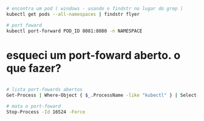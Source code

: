 ```bash

# encontra um pod ( windows - usando o findstr no lugar do grep )
kubectl get pods --all-namespaces | findstr flyer

# port foward 
kubectl port-forward POD_ID 8081:8080 -n NAMESPACE

```

# esqueci um port-foward aberto. o que fazer?

```bash

# lista port-fowards abertos
Get-Process | Where-Object { $_.ProcessName -like "kubectl" } | Select-Object Id, ProcessName, CommandLine

# mata o port-foward
Stop-Process -Id 16524 -Force

```
